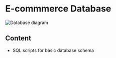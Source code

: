 # E-commmerce Database

![Database diagram](https://drive.google.com/file/d/1at7_6m5FS6A-GSJoglCMTmZoAGmnn4Ug/view?usp=sharing)


## Content
- SQL scripts for basic database schema